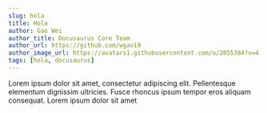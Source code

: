 ```yaml
---
slug: hola
title: Hola
author: Gao Wei
author_title: Docusaurus Core Team
author_url: https://github.com/wgao19
author_image_url: https://avatars1.githubusercontent.com/u/2055384?v=4
tags: [hola, docusaurus]
---
```


Lorem ipsum dolor sit amet, consectetur adipiscing elit. Pellentesque elementum dignissim ultricies. Fusce rhoncus ipsum tempor eros aliquam consequat. Lorem ipsum dolor sit amet
